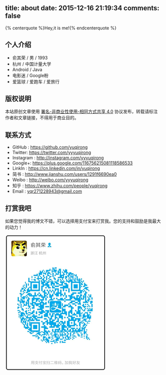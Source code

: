 title: about
date: 2015-12-16 21:19:34
comments: false
---
{% centerquote %}Hey,it is me!{% endcenterquote %}

## 个人介绍
* 俞其荣 / 男 / 1993
* 杭州 / 中国计量大学
* Android / Java
* 电影迷 / Google粉
* 爱篮球 / 爱跑车 / 爱旅行

## 版权说明
本站原创文章使用 [署名-非商业性使用-相同方式共享 4.0](https://creativecommons.org/licenses/by-nc-sa/4.0/) 协议发布，转载请标注作者和文章链接，不得用于商业目的。

## 联系方式
* GitHub : https://github.com/yuqirong
* Twitter: https://twitter.com/yyyuqirong
* Instagram : http://instagram.com/yyyuqirong
* Google+: https://plus.google.com/116756215081118586533
* LinkIn : https://cn.linkedin.com/in/yuqirong
* 简书 : http://www.jianshu.com/users/1291f6690ea0
* Weibo : http://weibo.com/yyyuqirong
* 知乎 : https://www.zhihu.com/people/yuqirong
* Email : <yqr271228943@gmail.com>

## 打赏我吧
如果您觉得我的博文不错，可以选择用支付宝来打赏我。您的支持和鼓励是我最大的动力！

<img alt="支付宝" src="/uploads/avatar/20160428221107.jpg" width="326" height="439"/>